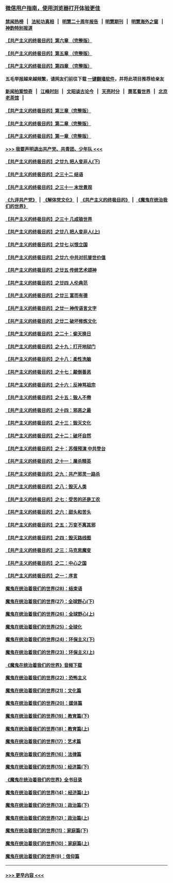 ### [微信用户指南，使用浏览器打开体验更佳](https://github.com/gfw-breaker/banned-news1/blob/master/indexes/wechat-guide.md?t=0)
#### [禁闻热榜](热点新闻.md?t=0)  &nbsp;&nbsp;|&nbsp;&nbsp; [法轮功真相](https://github.com/gfw-breaker/truth/blob/master/README.md?t=0) &nbsp;&nbsp;|&nbsp;&nbsp; [明慧二十周年报告](https://github.com/gfw-breaker/mh-reports/blob/master/README.md?t=0) &nbsp;&nbsp;|&nbsp;&nbsp;[明慧期刊](https://github.com/gfw-breaker/mh-qikan) &nbsp;&nbsp;|&nbsp;&nbsp; [明慧海外之窗](https://github.com/gfw-breaker/mh-news/blob/master/README.md?t=0) &nbsp;&nbsp;|&nbsp;&nbsp; [神韵特别报道](https://github.com/gfw-breaker/mh-news/blob/master/shenyun.md?t=0)
#### [【共产主义的终极目的】第六章 （完整版）](../pages/nsc422/n11428913.md?t=02160444) 
#### [【共产主义的终极目的】第五章 （完整版）](../pages/nsc422/n11428912.md?t=02160444) 
#### [【共产主义的终极目的】第四章 （完整版）](../pages/nsc422/n11428907.md?t=02160444) 
#### 五毛举报越来越频繁，请网友们前往下载 [一键翻墙软件](https://github.com/gfw-breaker/ssr-accounts)，并将此项目推荐给亲友
#### [新闻拍案惊奇](https://github.com/gfw-breaker/banned-news1/blob/master/pages/link4.md) &nbsp;&nbsp;|&nbsp;&nbsp; [江峰时刻](https://github.com/gfw-breaker/banned-news1/blob/master/pages/link4.md) &nbsp;&nbsp;|&nbsp;&nbsp; [文昭谈古论今](https://github.com/gfw-breaker/banned-news1/blob/master/pages/link4.md) &nbsp;&nbsp;|&nbsp;&nbsp; [天亮时分](https://github.com/gfw-breaker/banned-news1/blob/master/pages/link4.md) &nbsp;&nbsp;|&nbsp;&nbsp; [萧茗看世界](https://github.com/gfw-breaker/banned-news1/blob/master/pages/link4.md) &nbsp;&nbsp;|&nbsp;&nbsp; [北京老茶馆](https://github.com/gfw-breaker/banned-news1/blob/master/pages/link4.md) &nbsp;&nbsp;|&nbsp;&nbsp; 
#### [【共产主义的终极目的】第三章（完整版）](../pages/nsc422/n11428848.md?t=02160444) 
#### [【共产主义的终极目的】第二章（完整版）](../pages/nsc422/n11428831.md?t=02160444) 
#### [【共产主义的终极目的】第一章（完整版）](../pages/nsc422/n11417651.md?t=02160444) 
#### [>>> 我要声明退出共产党、共青团、少年队 <<<](https://github.com/begood0513/goodnews/blob/master/quit/letter.md) 
#### [【共产主义的终极目的】之廿九 把人变非人(下)](../pages/nsc422/n11344140.md?t=02160444) 
#### [【共产主义的终极目的】之三十二 结语](../pages/nsc422/n11360535.md?t=02160444) 
#### [【共产主义的终极目的】之三十一 末世景观](../pages/nsc422/n11351129.md?t=02160444) 
#### [《九评共产党》](https://github.com/begood0513/9ping.md/blob/master/README.md) &nbsp;|&nbsp; [《解体党文化》](../../../../jtdwh.md/blob/master/README.md)  &nbsp;|&nbsp; [《共产主义的终极目的》](../../../../gczydzjmd.md/blob/master/README.md) &nbsp;|&nbsp; [《魔鬼在统治我们的世界》](../../../../mgztzwmdsj.md/blob/master/README.md) 
#### [【共产主义的终极目的】之三十 几成狼世界](../pages/nsc422/n11348280.md?t=02160444) 
#### [【共产主义的终极目的】之廿八 把人变非人(上)](../pages/nsc422/n11340492.md?t=02160444) 
#### [【共产主义的终极目的】之廿七 以恨立国](../pages/nsc422/n11336944.md?t=02160444) 
#### [【共产主义的终极目的】之廿六 中共对抗普世价值](../pages/nsc422/n11324785.md?t=02160444) 
#### [【共产主义的终极目的】之廿五 传统艺术颂神](../pages/nsc422/n11296396.md?t=02160444) 
#### [【共产主义的终极目的】之廿四 人伦典范](../pages/nsc422/n11296397.md?t=02160444) 
#### [【共产主义的终极目的】之廿三 富而有德](../pages/nsc422/n11283598.md?t=02160444) 
#### [【共产主义的终极目的】之廿一 神传语言文字](../pages/nsc422/n11263265.md?t=02160444) 
#### [【共产主义的终极目的】之廿二 破坏修炼文化](../pages/nsc422/n11245728.md?t=02160444) 
#### [【共产主义的终极目的】之二十：偷天换日](../pages/nsc422/n11238846.md?t=02160444) 
#### [【共产主义的终极目的】之十九：打开地狱门](../pages/nsc422/n11206376.md?t=02160444) 
#### [【共产主义的终极目的】之十八：柔性洗脑](../pages/nsc422/n11199994.md?t=02160444) 
#### [【共产主义的终极目的】之十七：颠倒善恶](../pages/nsc422/n11179782.md?t=02160444) 
#### [【共产主义的终极目的】之十六：反神骂祖宗](../pages/nsc422/n11166798.md?t=02160444) 
#### [【共产主义的终极目的】之十五：毁人不倦](../pages/nsc422/n11166792.md?t=02160444) 
#### [【共产主义的终极目的】之十四：邪恶之最](../pages/nsc422/n11150249.md?t=02160444) 
#### [【共产主义的终极目的】之十三：毁灭文化](../pages/nsc422/n11135227.md?t=02160444) 
#### [【共产主义的终极目的】之十二：破坏自然](../pages/nsc422/n11135214.md?t=02160444) 
#### [【共产主义的终极目的】之十：苏俄预演 中共登台](../pages/nsc422/n11118424.md?t=02160444) 
#### [【共产主义的终极目的】之十一：屠杀精英](../pages/nsc422/n11118442.md?t=02160444) 
#### [【共产主义的终极目的】之九：共产邪灵一路杀](../pages/nsc422/n11114139.md?t=02160444) 
#### [【共产主义的终极目的】之八：毁灭人类](../pages/nsc422/n11108503.md?t=02160444) 
#### [【共产主义的终极目的】之七：受苦的还是工农](../pages/nsc422/n11101809.md?t=02160444) 
#### [【共产主义的终极目的】之六：甜头和苦头](../pages/nsc422/n11096971.md?t=02160444) 
#### [【共产主义的终极目的】之五：万变不离其邪](../pages/nsc422/n11091285.md?t=02160444) 
#### [【共产主义的终极目的】之四：毁灭路线图](../pages/nsc422/n11086284.md?t=02160444) 
#### [【共产主义的终极目的】之三：马克思魔变](../pages/nsc422/n11061941.md?t=02160444) 
#### [【共产主义的终极目的】之二：中心之国](../pages/nsc422/n11047728.md?t=02160444) 
#### [【共产主义的终极目的】之一：序言](../pages/nsc422/n11086077.md?t=02160444) 
#### [魔鬼在统治着我们的世界(28)：结束语](../pages/nsc422/n10936246.md?t=02160444) 
#### [魔鬼在统治着我们的世界(27)：全球野心(下)](../pages/nsc422/n10928319.md?t=02160444) 
#### [魔鬼在统治着我们的世界(26)：全球野心(上)](../pages/nsc422/n10900318.md?t=02160444) 
#### [魔鬼在统治着我们的世界(25)：全球化](../pages/nsc422/n10788205.md?t=02160444) 
#### [魔鬼在统治着我们的世界(24)：环保主义(下)](../pages/nsc422/n10695307.md?t=02160444) 
#### [魔鬼在统治着我们的世界(23)：环保主义(上)](../pages/nsc422/n10688613.md?t=02160444) 
#### [《魔鬼在统治着我们的世界》音频下载](../pages/nsc422/n10635553.md?t=02160444) 
#### [魔鬼在统治着我们的世界(22)：恐怖主义](../pages/nsc422/n10614727.md?t=02160444) 
#### [魔鬼在统治着我们的世界(21)：文化篇](../pages/nsc422/n10597706.md?t=02160444) 
#### [魔鬼在统治着我们的世界(20)：媒体篇](../pages/nsc422/n10586579.md?t=02160444) 
#### [魔鬼在统治着我们的世界(19)：教育篇(下)](../pages/nsc422/n10564808.md?t=02160444) 
#### [魔鬼在统治着我们的世界(18)：教育篇(上)](../pages/nsc422/n10526970.md?t=02160444) 
#### [魔鬼在统治着我们的世界(17)：艺术篇](../pages/nsc422/n10499093.md?t=02160444) 
#### [魔鬼在统治着我们的世界(16)：法律篇](../pages/nsc422/n10485969.md?t=02160444) 
#### [魔鬼在统治着我们的世界(15)：经济篇(下)](../pages/nsc422/n10469975.md?t=02160444) 
#### [《魔鬼在统治着我们的世界》全书目录](../pages/nsc422/n10464261.md?t=02160444) 
#### [魔鬼在统治着我们的世界(14)：经济篇(上)](../pages/nsc422/n10457370.md?t=02160444) 
#### [魔鬼在统治着我们的世界(13)：政治篇(下)](../pages/nsc422/n10448270.md?t=02160444) 
#### [魔鬼在统治着我们的世界(12)：政治篇(上)](../pages/nsc422/n10444576.md?t=02160444) 
#### [魔鬼在统治着我们的世界(11)：家庭篇(下)](../pages/nsc422/n10440961.md?t=02160444) 
#### [魔鬼在统治着我们的世界(10)：家庭篇(上)](../pages/nsc422/n10435448.md?t=02160444) 
#### [魔鬼在统治着我们的世界(9)：信仰篇](../pages/nsc422/n10432159.md?t=02160444) 

----
#### [ >>> 更早内容 <<< ](../indexes/nsc422-earlier.md)
